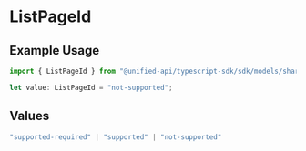 # ListPageId

## Example Usage

```typescript
import { ListPageId } from "@unified-api/typescript-sdk/sdk/models/shared";

let value: ListPageId = "not-supported";
```

## Values

```typescript
"supported-required" | "supported" | "not-supported"
```